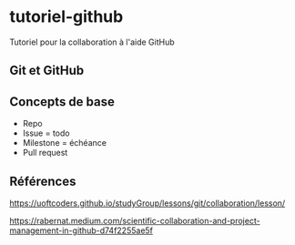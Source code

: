 # tutoriel-github
Tutoriel pour la collaboration à l'aide GitHub

## Git et GitHub

## Concepts de base

- Repo
- Issue = todo
- Milestone = échéance
- Pull request

## Références

https://uoftcoders.github.io/studyGroup/lessons/git/collaboration/lesson/

https://rabernat.medium.com/scientific-collaboration-and-project-management-in-github-d74f2255ae5f